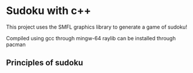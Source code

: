 # Sudoku with c++

This project uses the SMFL graphics library to generate a game of sudoku!

Compiled using gcc through mingw-64
raylib can be installed through pacman

## Principles of sudoku